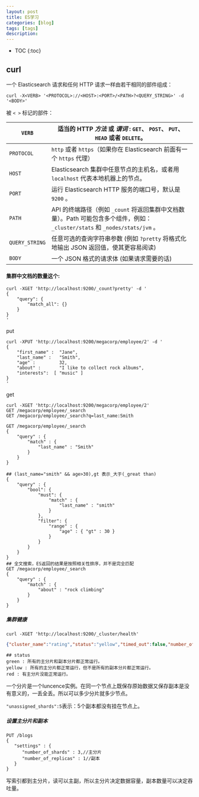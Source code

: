 ```yaml
---
layout: post
title: ES学习
categories: [blog]
tags: [tags]
description: 
---
```


* TOC
{:toc}
## curl

一个 Elasticsearch 请求和任何 HTTP 请求一样由若干相同的部件组成：

```
curl -X<VERB> '<PROTOCOL>://<HOST>:<PORT>/<PATH>?<QUERY_STRING>' -d '<BODY>'
```

被 `< >` 标记的部件：

| `VERB`         | 适当的 HTTP *方法* 或 *谓词* : `GET`、 `POST`、 `PUT`、 `HEAD` 或者 `DELETE`。 |
| -------------- | ---------------------------------------- |
| `PROTOCOL`     | `http` 或者 `https`（如果你在 Elasticsearch 前面有一个 `https` 代理） |
| `HOST`         | Elasticsearch 集群中任意节点的主机名，或者用 `localhost` 代表本地机器上的节点。 |
| `PORT`         | 运行 Elasticsearch HTTP 服务的端口号，默认是 `9200` 。 |
| `PATH`         | API 的终端路径（例如 `_count` 将返回集群中文档数量）。Path 可能包含多个组件，例如：`_cluster/stats` 和 `_nodes/stats/jvm` 。 |
| `QUERY_STRING` | 任意可选的查询字符串参数 (例如 `?pretty` 将格式化地输出 JSON 返回值，使其更容易阅读) |
| `BODY`         | 一个 JSON 格式的请求体 (如果请求需要的话)                |



#### 集群中文档的数量这个:

```
curl -XGET 'http://localhost:9200/_count?pretty' -d '
{
    "query": {
        "match_all": {}
    }
}
'
```

put

```
curl -XPUT 'http://localhost:9200/megacorp/employee/2' -d '
{
    "first_name" :  "Jane",
    "last_name" :   "Smith",
    "age" :         32,
    "about" :       "I like to collect rock albums",
    "interests":  [ "music" ]
}
'
```

get

```
curl -XGET 'http://localhost:9200/megacorp/employee/2' 
GET /megacorp/employee/_search
GET /megacorp/employee/_search?q=last_name:Smith

GET /megacorp/employee/_search
{
    "query" : {
        "match" : {
            "last_name" : "Smith"
        }
    }
}

## (last_name="smith" && age>30),gt 表示_大于(_great than)
{
    "query" : {
        "bool": {
            "must": {
                "match" : {
                    "last_name" : "smith" 
                }
            },
            "filter": {
                "range" : {
                    "age" : { "gt" : 30 } 
                }
            }
        }
    }
}
## 全文搜索，ES返回的结果是按照相关性排序，并不是完全匹配
GET /megacorp/employee/_search
{
    "query" : {
        "match" : {
            "about" : "rock climbing"
        }
    }
}
```



##### 集群健康

```
curl -XGET 'http://localhost:9200/_cluster/health'
```

```json
{"cluster_name":"rating","status":"yellow","timed_out":false,"number_of_nodes":1,"number_of_data_nodes":1,"active_primary_shards":40,"active_shards":40,"relocating_shards":0,"initializing_shards":0,"unassigned_shards":5,"delayed_unassigned_shards":0,"number_of_pending_tasks":0,"number_of_in_flight_fetch":0,"task_max_waiting_in_queue_millis":0,"active_shards_percent_as_number":88.88888888888889}
```

```
## status
green : 所有的主分片和副本分片都正常运行。
yellow : 所有的主分片都正常运行，但不是所有的副本分片都正常运行。
red : 有主分片没能正常运行。
```

一个分片是一个luncence实例。在同一个节点上既保存原始数据又保存副本是没有意义的，一丢全丢。所以可以多少分片就多少节点。

`"unassigned_shards":5`表示：5个副本都没有挂在节点上。

##### 设置主分片和副本

```
PUT /blogs
{
   "settings" : {
      "number_of_shards" : 3,//主分片
      "number_of_replicas" : 1//副本
   }
}
```

写索引都到主分片，读可以主副，所以主分片决定数据容量，副本数量可以决定吞吐量。
